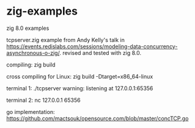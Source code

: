 # zig-examples
zig 8.0 examples 


tcpserver.zig
example from Andy Kelly's talk in https://events.redislabs.com/sessions/modeling-data-concurrency-asynchronous-o-zig/.
revised and tested with zig 8.0.

compiling:
zig build

cross compiling for Linux:
zig build -Dtarget=x86_64-linux

terminal 1:
./tcpserver
warning: listening at 127.0.0.1:65356

terminal 2:
nc 127.0.0.1 65356


go implementation:
https://github.com/mactsouk/opensource.com/blob/master/concTCP.go
